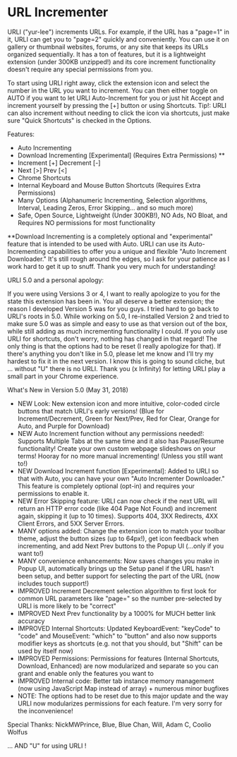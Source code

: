 # URL Incrementer

URLI ("yur-lee") increments URLs. For example, if the URL has a "page=1" in it, URLI can get you to "page=2" quickly and conveniently. You can use it on gallery or thumbnail websites, forums, or any site that keeps its URLs organized sequentially. It has a ton of features, but it is a lightweight extension (under 300KB unzipped!) and its core increment functionality doesn't require any special permissions from you.

To start using URLI right away, click the extension icon and select the number in the URL you want to increment. You can then either toggle on AUTO if you want to let URLI Auto-Increment for you or just hit Accept and increment yourself by pressing the [+] button or using Shortcuts. Tip!: URLI can also increment without needing to click the icon via shortcuts, just make sure "Quick Shortcuts" is checked in the Options.

Features:
- Auto Incrementing
- Download Incrementing [Experimental] (Requires Extra Permissions) **
- Increment [+] Decrement [-]
- Next [>] Prev [<]
- Chrome Shortcuts
- Internal Keyboard and Mouse Button Shortcuts (Requires Extra Permissions)
- Many Options (Alphanumeric Incrementing, Selection algorithms, Interval, Leading Zeros, Error Skipping... and so much more)
- Safe, Open Source, Lightweight (Under 300KB!), NO Ads, NO Bloat, and Requires NO permissions for most functionality

**Download Incrementing is a completely optional and "experimental" feature that is intended to be used with Auto. URLI can use its Auto-Incrementing capabilities to offer you a unique and flexible "Auto Increment Downloader." It's still rough around the edges, so I ask for your patience as I work hard to get it up to snuff. Thank you very much for understanding!

URLI 5.0 and a personal apology:

If you were using Versions 3 or 4, I want to really apologize to you for the state this extension has been in. You all deserve a better extension; the reason I developed Version 5 was for you guys. I tried hard to go back to URLI's roots in 5.0.
While working on 5.0, I re-installed Version 2 and tried to make sure 5.0 was as simple and easy to use as that version out of the box, while still adding as much incrementing functionality I could.
If you only use URLI for shortcuts, don't worry, nothing has changed in that regard! The only thing is that the options had to be reset (I really apologize for that). If there's anything you don't like in 5.0, please let me know and I'll try my hardest to fix it in the next version. I know this is going to sound cliche, but ... without "U" there is no URLI.
Thank you (x Infinity) for letting URLI play a small part in your Chrome experience.

What's New in Version 5.0 (May 31, 2018)
- NEW Look: New extension icon and more intuitive, color-coded circle buttons that match URLI's early versions! (Blue for Increment/Decrement, Green for Next/Prev, Red for Clear, Orange for Auto, and Purple for Download)
- NEW Auto Increment function without any permissions needed!: Supports Multiple Tabs at the same time and it also has Pause/Resume functionality! Create your own custom webpage slideshows on your terms! Hooray for no more manual incrementing! (Unless you still want to!)
- NEW Download Increment function [Experimental]: Added to URLI so that with Auto, you can have your own "Auto Incrementer Downloader." This feature is completely optional (opt-in) and requires your permissions to enable it.
- NEW Error Skipping feature: URLI can now check if the next URL will return an HTTP error code (like 404 Page Not Found) and increment again, skipping it (up to 10 times). Supports 404, 3XX Redirects, 4XX Client Errors, and 5XX Server Errors.
- MANY options added: Change the extension icon to match your toolbar theme, adjust the button sizes (up to 64px!), get icon feedback when incrementing, and add Next Prev buttons to the Popup UI (...only if you want to!)
- MANY convenience enhancements: Now saves changes you make in Popup UI, automatically brings up the Setup panel if the URL hasn't been setup, and better support for selecting the part of the URL (now includes touch support!)
- IMPROVED Increment Decrement selection algorithm to first look for common URL parameters like "page=" so the number pre-selected by URLI is more likely to be "correct"
- IMPROVED Next Prev functionality by a 1000% for MUCH better link accuracy
- IMPROVED Internal Shortcuts: Updated KeyboardEvent: "keyCode" to "code" and MouseEvent: "which" to "button" and also now supports modifier keys as shortcuts (e.g. not that you should, but "Shift" can be used by itself now)
- IMPROVED Permissions: Permissions for features (Internal Shortcuts, Download, Enhanced) are now modularized and separate so you can grant and enable only the features you want to
- IMPROVED Internal code: Better tab instance memory management (now using JavaScript Map instead of array) + numerous minor bugfixes
- NOTE: The options had to be reset due to this major update and the way URLI now modularizes permissions for each feature. I'm very sorry for the inconvenience!

Special Thanks:
NickMWPrince, Blue, Blue Chan, Will, Adam C, Coolio Wolfus

... AND "U" for using URLI !